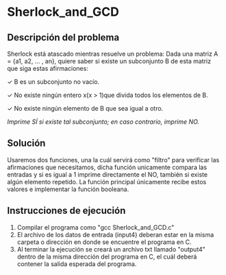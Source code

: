 # Sherlock_and_GCD

## Descripción del problema

Sherlock está atascado mientras resuelve un problema: Dada una matriz A = {a1, a2, ... , an}, quiere saber si existe un subconjunto B de esta matriz que siga estas afirmaciones:

✓ B es un subconjunto no vacío.

✓ No existe ningún entero x(x > 1)que divida todos los elementos de B.

✓ No existe ningún elemento de B que sea igual a otro.

_Imprime SÍ si existe tal subconjunto; en caso contrario, imprime NO._

## Solución

Usaremos dos funciones, una la cuál servirá como "filtro" para verificar las afirmaciones que necesitamos, dicha función unicamente compara las entradas y si es igual a 1 imprime directamente el NO, también si existe algún elemento repetido.
La función principal únicamente recibe estos valores e implementar la función booleana.

## Instrucciones de ejecución
1. Compilar el programa como "gcc Sherlock_and_GCD.c"
2. El archivo de los datos de entrada (input4) deberan estar en la misma carpeta o dirección en donde se encuentre el programa en C.
3. Al terminar la ejecución se creará un archivo txt llamado "output4" dentro de la misma dirección del programa en C, el cuál deberá contener la salida esperada del programa.
